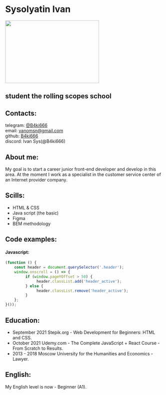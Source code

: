 # Sysolyatin Ivan
<img src="https://kinolexx.ru/files/film/2017/9/5/39468/kiber-gorod-edo-808-003.jpg" width="300" height="200" />

## student the rolling scopes school

## Contacts:
telegram: [@B4ki666](https://t.me/B4ki666) <br> email: vanomsn@gmail.com <br> github: [B4ki666](https://github.com/B4ki666) <br> discord: Ivan Sys(@B4ki666)

## About me:
My goal is to start a career junior front-end developer and develop in this area. At the moment I work as a specialist in the customer service center of an Internet provider company.
## Scills:
* HTML & CSS 
* Java script (the basic)
* Figma
* BEM methodology

## Code examples:
#### Javascript:
```javascript
(function () {
	const header = document.querySelector('.header');
	window.onscroll = () => {
		 if (window.pageYOffset > 50) {
			  header.classList.add('header_active');
		 } else {
			  header.classList.remove('header_active');
		 }
	};
}());
```

## Education:
* September 2021 Stepik.org - Web Development for Beginners: HTML and CSS.
* October 2021 Udemy.com - The Complete JavaScript + React Course - From Scratch to Results.
* 2013 - 2018 Moscow University for the Humanities and Economics - Lawyer.
## English:
My English level is now - Beginner (A1).